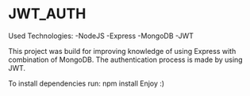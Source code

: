 # JWT_AUTH
Used Technologies:
  -NodeJS
  -Express
  -MongoDB
  -JWT
  
This project was build for improving knowledge of using Express with combination of MongoDB. The authentication process is made by using JWT.

To install dependencies run:
 npm install
Enjoy :)
